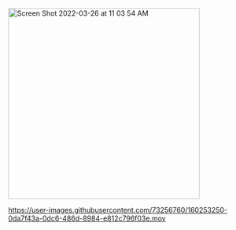 
<img width="389" alt="Screen Shot 2022-03-26 at 11 03 54 AM" src="https://user-images.githubusercontent.com/73256760/160253239-aa382dcd-3496-4507-8f9d-89ffd15132e1.png">



https://user-images.githubusercontent.com/73256760/160253250-0da7f43a-0dc6-486d-8984-e812c796f03e.mov
